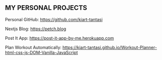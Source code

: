 ## MY PERSONAL PROJECTS 

Personal GitHub: https://github.com/kiart-tantasi

Nextjs Blog: https://petch.blog

Post It App: https://post-it-app-by-me.herokuapp.com  

Plan Workout Automatically: https://kiart-tantasi.github.io/Workout-Planner-html-css-js-DOM-Vanilla-JavaScript
